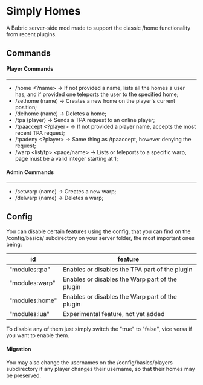 # Simply Homes

A Babric server-side mod made to support the classic /home functionality from recent plugins.


## Commands

#### Player Commands
---
* /home <?name> -> If not provided a name, lists all the homes a user has, and if provided one teleports the user to the specified home;
* /sethome (name) -> Creates a new home on the player's current position;
* /delhome (name) -> Deletes a home;
* /tpa (player) -> Sends a TPA request to an online player;
* /tpaaccept <?player> -> If not provided a player name, accepts the most recent TPA request;
* /tpadeny <?player> -> Same thing as /tpaaccept, however denying the request;
* /warp <list/tp> <page/name> -> Lists or teleports to a specific warp, page must be a valid integer starting at 1;
#### Admin Commands
---
* /setwarp (name) -> Creates a new warp;
* /delwarp (name) -> Deletes a warp;

## Config
You can disable certain features using the config, that you can find on the /config/basics/ subdirectory on your server folder, the most important ones being:

| id | feature |
| --- | ------ |
| "modules:tpa" | Enables or disables the TPA part of the plugin |
| "modules:warp" | Enables or disables the Warp part of the plugin |
| "modules:home" | Enables or disables the Warp part of the plugin |
| "modules:lua" | Experimental feature, not yet added |

To disable any of them just simply switch the "true" to "false", vice versa if you want to enable them.

#### Migration
You may also change the usernames on the /config/basics/players subdirectory if any player changes their username, so that their homes may be preserved.
